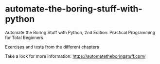 # automate-the-boring-stuff-with-python
Automate the Boring Stuff with Python, 2nd Edition: Practical Programming for Total Beginners

Exercises and tests from the different chapters


Take a look for more information: https://automatetheboringstuff.com/
